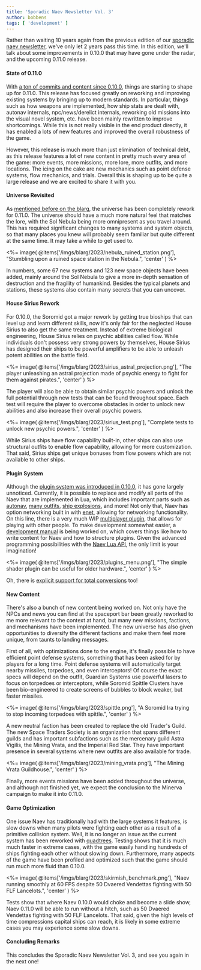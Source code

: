 ```yaml
---
title: 'Sporadic Naev Newsletter Vol. 3'
author: bobbens
tags: [ 'development' ]
---
```


Rather than waiting 10 years again from the previous edition of our [sporadic
naev newsletter](<%=@items['/blarg/2021-08-22_sporadic_naev_newsletter_vol_2.md'].path%>),
we've only let 2 years pass this time. In this edition, we'll talk about some
improvements in 0.10.0 that may have gone under the radar, and the upcoming
0.11.0 release.

#### State of 0.11.0

With [a ton of commits and content since
0.10.0](https://github.com/naev/naev/compare/0.10.x...main), things are
starting to shape up for 0.11.0. This release has focused greatly on reworking
and improving existing systems by bringing up to modern standards. In
particular, things such as how weapons are implemented, how ship stats are
dealt with, autonav internals, npc/news/derelict internals, reworking old
missions into the visual novel system, etc. have been mainly rewritten to
improve shortcomings. While this is not really visible in the end product
directly, it has enabled a lots of new features and improved the overall
robustness of the game.

However, this release is much more than just elimination of technical debt, as
this release features a lot of new content in pretty much every area of the
game: more events, more missions, more lore, more outfits, and more locations.
The icing on the cake are new mechanics such as point defense systems, flow
mechanics, and trials. Overall this is shaping up to be quite a large release
and we are excited to share it with you.

#### Universe Revisited

As [mentioned before on the
blarg](<%=@items['/blarg/2023-02-12_universe_revisited.md'].path%>), the
universe has been completely rework for 0.11.0. The universe should have a much
more natural feel that matches the lore, with the Sol Nebula being more
omnipresent as you travel around. This has required significant changes to many
systems and system objects, so that many places you knew will probably seem
familiar but quite different at the same time. It may take a while to get used
to.

<%= image( @items['/imgs/blarg/2023/nebula_ruined_station.png'], "Stumbling upon a ruined space station in the Nebula.", 'center' ) %>

In numbers, some 67 new systems and 123 new space objects have been added,
mainly around the Sol Nebula to give a more in-depth sensation of destruction
and the fragility of humankind. Besides the typical planets and stations, these
systems also contain many secrets that you can uncover.

#### House Sirius Rework

For 0.10.0, the Soromid got a major rework by getting true bioships that can
level up and learn different skills, now it's only fair for the neglected House
Sirius to also get the same treatment. Instead of extreme biological
engineering, House Sirius relies on psychic abilities called flow. While
individuals don't possess very strong powers by themselves, House Sirius
has designed their ships to be powerful amplifiers to be able to unleash potent
abilities on the battle field.

<%= image( @items['/imgs/blarg/2023/sirius_astral_projection.png'], "The player unleashing an astral projection made of psychic energy to fight for them against pirates.", 'center' ) %>

The player will also be able to obtain similar psychic powers and unlock the
full potential through new tests that can be found throughout space. Each
test will require the player to overcome obstacles in order to unlock new
abilities and also increase their overall psychic powers.

<%= image( @items['/imgs/blarg/2023/sirius_test.png'], "Complete tests to unlock new psychic powers.", 'center' ) %>

While Sirius ships have flow capability built-in, other ships can also use
structural outfits to enable flow capability, allowing for more customization.
That said, Sirius ships get unique bonuses from flow powers which are not
available to other ships.

#### Plugin System

Although the [plugin system was introduced in
0.10.0](<%=@items['/blarg/2022-12-23_0.10.0.md'].path%>), it has gone largely
unnoticed. Currently, it is possible to replace and modify all parts of the
Naev that are implemented in Lua, which includes important parts such as
[autonav](<%=@items['/blarg/2023-07-30_new_autonav.md'].path%>), [many
outfits](<%=@items['/blarg/2021-06-06_lua_outfits.md'].path%>), [ship
explosions](<%=@items['/blarg/2023-07-18_ships_go_boom.md'].path%>), and more!
Not only that, Naev has option networking built in with
[enet](http://enet.bespin.org/), allowing for networking functionality. On this
line, there is a very much WIP [multiplayer
plugin](https://github.com/ThrosturX/naev-multiplayer), that allows for playing
with other people. To make development somewhat easier, a [development
manual](https://naev.org/devmanual/) is being worked on, which covers things
like how to write content for Naev and how to structure plugins. Given the
advanced programming possibilities with the [Naev Lua
API](https://naev.org/api/), the only limit is your imagination!

<%= image( @items['/imgs/blarg/2023/plugins_menu.png'], "The simple shader plugin can be useful for older hardware.", 'center' ) %>

Oh, there is [explicit support for total
conversions](https://github.com/naev/total_conversion_plugin_example) too!

#### New Content

There's also a bunch of new content being worked on. Not only have the NPCs and
news you can find at the spaceport bar been greatly reworked to me more
relevant to the context at hand, but many new missions, factions, and
mechanisms have been implemented. The new universe has also given opportunities
to diversify the different factions and make them feel more unique, from taunts
to landing messages.

First of all, with optimizations done to the engine, it's finally possible to
have efficient point defense systems, something that has been asked for by
players for a long time. Point defense systems will automatically target nearby
missiles, torpedoes, and even interceptors! Of course the exact specs will
depend on the outfit, Guardian Systems use powerful lasers to focus on
torpedoes or interceptors, while Soromid Spittle Clusters have been
bio-engineered to create screens of bubbles to block weaker, but faster
missiles.

<%= image( @items['/imgs/blarg/2023/spittle.png'], "A Soromid Ira trying to stop incoming torpedoes with spittle.", 'center' ) %>

A new neutral faction has been created to replace the old Trader's Guild. The
new Space Traders Society is an organization that spans different guilds and
has important subfactions such as the mercenary guild Astra Vigilis, the Mining
Vrata, and the Imperial Red Star. They have important presence in several
systems where new outfits are also available for trade.

<%= image( @items['/imgs/blarg/2023/mining_vrata.png'], "The Mining Vrata Guildhouse.", 'center' ) %>

Finally, more events missions have been added throughout the universe, and although
not finished yet, we expect the conclusion to the Minerva campaign to make it
into 0.11.0.

#### Game Optimization

One issue Naev has traditionally had with the large systems it features, is
slow downs when many pilots were fighting each other as a result of a primitive
collision system. Well, it is no longer an issue as the current system has been
reworked with [quadtrees](https://en.wikipedia.org/wiki/Quadtree). Testing
shows that it is much much faster in extreme cases, with the game easily
handling hundreds of ships fighting each other without slowing down.
Furthermore, many aspects of the game have been profiled and optimized such
that the game should run much more fluid than 0.10.0.

<%= image( @items['/imgs/blarg/2023/skirmish_benchmark.png'], "Naev running smoothly at 60 FPS despite 50 Dvaered Vendettas fighting with 50 FLF Lancelots.", 'center' ) %>

Tests show that where Naev 0.10.0 would choke and become a slide show, Naev
0.11.0 will be able to run without a hitch, such as 50 Dvaered Vendettas
fighting with 50 FLF Lancelots. That said, given the high levels of time
compressions capital ships can reach, it is likely in some extreme cases you
may experience some slow downs.

#### Concluding Remarks

This concludes the Sporadic Naev Newsletter Vol. 3, and see you again in
the next one!
